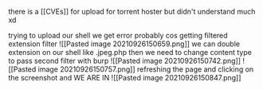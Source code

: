 there is a [[CVEs]] for upload for torrent hoster but didn't understand much xd 

trying to upload our shell we get error probably cos getting filtered extension filter 
![[Pasted image 20210926150659.png]]
we can double extension on our shell like .jpeg.php
then we need to change content type to pass second filter with burp 
![[Pasted image 20210926150742.png]]
![[Pasted image 20210926150757.png]]
refreshing the page and clicking on the screenshot and WE ARE IN 
![[Pasted image 20210926150847.png]]
